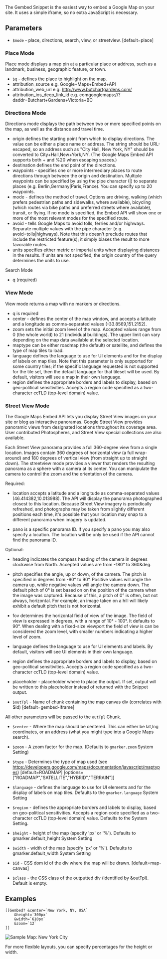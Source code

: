 The Gembed Snippet is the easiest way to embed a Google Map on your site.  It uses a simple iframe, so no extra JavaScript is necessary.


##  Parameters

* `$mode` - place, directions, search, view, or streetview. [default=place]


### Place Mode

Place mode displays a map pin at a particular place or address, such as a landmark, business, geographic feature, or town.

* `$q` - defines the place to highlight on the map. 
* attribution_source e.g. Google+Maps+Embed+API
* attribution_web_url e.g. http://www.butchartgardens.com/
* attribution_ios_deep_link_id e.g. comgooglemaps://?daddr=Butchart+Gardens+Victoria+BC



### Directions Mode

Directions mode displays the path between two or more specified points on the map, as well as the distance and travel time.

* origin defines the starting point from which to display directions. The value can be either a place name or address. The string should be URL-escaped, so an address such as "City Hall, New York, NY" should be converted to City+Hall,New+York,NY. (The Google Maps Embed API supports both + and %20 when escaping spaces.)
* destination defines the end point of the directions.
* waypoints - specifies one or more intermediary places to route directions through between the origin and destination. Multiple waypoints can be specified by using the pipe character (|) to separate places (e.g. Berlin,Germany|Paris,France). You can specify up to 20 waypoints.
* mode - defines the method of travel. Options are driving, walking (which prefers pedestrian paths and sidewalks, where available), bicycling (which routes via bike paths and preferred streets where available), transit, or flying. If no mode is specified, the Embed API will show one or more of the most relevant modes for the specified route.
* avoid - tells Google Maps to avoid tolls, ferries and/or highways. Separate multiple values with the pipe character (e.g. avoid=tolls|highways). Note that this doesn't preclude routes that include the restricted feature(s); it simply biases the result to more favorable routes.
* units specifies either metric or imperial units when displaying distances in the results. If units are not specified, the origin country of the query determines the units to use.

Search Mode

* q (required)


### View Mode

View mode returns a map with no markers or directions.

* q is required
* center - defines the center of the map window, and accepts a latitude and a longitude as comma-separated values (-33.8569,151.2152).
* zoom sets the initial zoom level of the map. Accepted values range from 0 (the whole world) to 21 (individual buildings). The upper limit can vary depending on the map data available at the selected location.
* maptype can be either roadmap (the default) or satellite, and defines the type of map tiles to load.
* language defines the language to use for UI elements and for the display of labels on map tiles. Note that this parameter is only supported for some country tiles; if the specific language requested is not supported for the tile set, then the default language for that tileset will be used. By default, visitors will see a map in their own language.
* region defines the appropriate borders and labels to display, based on geo-political sensitivities. Accepts a region code specified as a two-character ccTLD (top-level domain) value.

### Street View Mode

The Google Maps Embed API lets you display Street View images on your site or blog as interactive panoramas. Google Street View provides panoramic views from designated locations throughout its coverage area. User contributed Photospheres, and Street View special collections are also available.

Each Street View panorama provides a full 360-degree view from a single location. Images contain 360 degrees of horizontal view (a full wrap-around) and 180 degrees of vertical view (from straight up to straight down). The streetview mode provides a viewer that renders the resulting panorama as a sphere with a camera at its center. You can manipulate the camera to control the zoom and the orientation of the camera.

Required:

* location accepts a latitude and a longitude as comma-separated values (46.414382,10.013988). The API will display the panorama photographed closest to this location. Because Street View imagery is periodically refreshed, and photographs may be taken from slightly different positions each time, it's possible that your location may snap to a different panorama when imagery is updated.

* pano is a specific panorama ID. If you specify a pano you may also specify a location. The location will be only be used if the API cannot find the panorama ID.

Optional:

* heading indicates the compass heading of the camera in degrees clockwise from North. Accepted values are from -180° to 360&deg.

* pitch specifies the angle, up or down, of the camera. The pitch is specified in degrees from -90° to 90°. Positive values will angle the camera up, while negative values will angle the camera down. The default pitch of 0° is set based on on the position of the camera when the image was captured. Because of this, a pitch of 0° is often, but not always, horizontal. For example, an image taken on a hill will likely exhibit a default pitch that is not horizontal.

* fov determines the horizontal field of view of the image. The field of view is expressed in degrees, with a range of 10° - 100°. It defaults to 90°. When dealing with a fixed-size viewport the field of view is can be considered the zoom level, with smaller numbers indicating a higher level of zoom.

* language defines the language to use for UI elements and labels. By default, visitors will see UI elements in their own language.

* region defines the appropriate borders and labels to display, based on geo-political sensitivities. Accepts a region code specified as a two-character ccTLD (top-level domain) value.

* placeholder - placeholder where to place the output.  If set, output will be written to this placeholder instead of returned with the Snippet output.
* `$outTpl` - Name of chunk containing the map canvas div (correlates with $id) [default=gembed-iframe]


All other parameters will be passed to the `outTpl` Chunk.

* `$center` - Where the map should be centered. This can either be lat,lng coordinates, or an address (what you might type into a Google Maps search).
* `$zoom` - A zoom factor for the map. (Defaults to `gmarker.zoom` System Setting)
* `$type` - Determines the type of map used (see https://developers.google.com/maps/documentation/javascript/maptypes) [default=ROADMAP] [options=["ROADMAP","SATELLITE","HYBRID","TERRAIN"]]
* `$language` - defines the language to use for UI elements and for the display of labels on map tiles.  Defaults to the `gmarker.language` System Setting 
* `$region` - defines the appropriate borders and labels to display, based on geo-political sensitivities. Accepts a region code specified as a two-character ccTLD (top-level domain) value.  Defaults to the System Setting.

* `$height` - height of the map (specify 'px' or '%'). Defaults to gmarker.default_height System Setting
* `$width` - width of the map (specify 'px' or '%'). Defaults to gmarker.default_width System Setting



* `$id` - CSS dom id of the div where the map will be drawn. [default=map-canvas]
* `$class` - the CSS class of the outputted div (identified by &outTpl). Default is empty.




## Examples


````
[[Gembed? &center=`New York, NY, USA` 
    &height=`300px` 
    &width=`610px`
    &zoom=`12`
]]
````

![Sample Map: New York City](http://maps.googleapis.com/maps/api/staticmap?center=40.712784,-74.005941&size=610x300&sensor=true&zoom=12)

For more flexible layouts, you can specify percentages for the height or width.